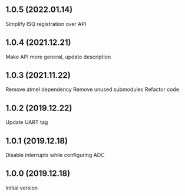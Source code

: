 1.0.5 (2022.01.14)
---------------------
Simplify ISQ registration over API

1.0.4 (2021.12.21)
---------------------
Make API more general, update description

1.0.3 (2021.11.22)
---------------------
Remove atmel dependency
Remove unused submodules
Refactor code

1.0.2 (2019.12.22)
---------------------
Update UART tag

1.0.1 (2019.12.18)
---------------------
Disable interrupts while configuring ADC

1.0.0 (2019.12.18)
---------------------
Initial version